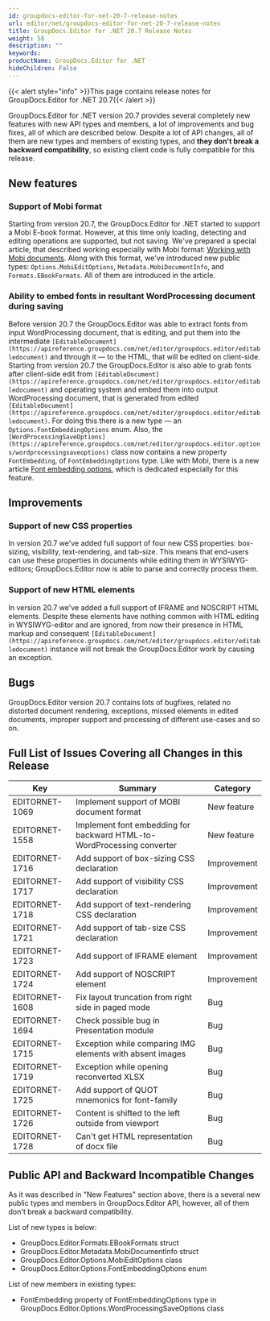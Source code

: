 ```yaml
---
id: groupdocs-editor-for-net-20-7-release-notes
url: editor/net/groupdocs-editor-for-net-20-7-release-notes
title: GroupDocs.Editor for .NET 20.7 Release Notes
weight: 58
description: ""
keywords: 
productName: GroupDocs.Editor for .NET
hideChildren: False
---
```

{{< alert style="info" >}}This page contains release notes for GroupDocs.Editor for .NET 20.7{{< /alert >}}

GroupDocs.Editor for .NET version 20.7 provides several completely new features with new API types and members, a lot of improvements and bug fixes, all of which are described below. Despite a lot of API changes, all of them are new types and members of existing types, and **they don't break a backward compatibility**, so existing client code is fully compatible for this release.

## New features

### Support of Mobi format

Starting from version 20.7, the GroupDocs.Editor for .NET started to support a Mobi E-book format. However, at this time only loading, detecting and editing operations are supported, but not saving. We've prepared a special article, that described working especially with Mobi format: [Working with Mobi documents](http://example.com). Along with this format, we've introduced new public types: `Options.MobiEditOptions`, `Metadata.MobiDocumentInfo`, and `Formats.EBookFormats`. All of them are introduced in the article.

### Ability to embed fonts in resultant WordProcessing document during saving

Before version 20.7 the GroupDocs.Editor was able to extract fonts from input WordProcessing document, that is editing, and put them into the intermediate `[EditableDocument](https://apireference.groupdocs.com/net/editor/groupdocs.editor/editabledocument)` and through it — to the HTML, that will be edited on client-side. Starting from version 20.7 the GroupDocs.Editor is also able to grab fonts after client-side edit from `[EditableDocument](https://apireference.groupdocs.com/net/editor/groupdocs.editor/editabledocument)` and operating system and embed them into output WordProcessing document, that is generated from edited `[EditableDocument](https://apireference.groupdocs.com/net/editor/groupdocs.editor/editabledocument)`. For doing this there is a new type — an `Options.FontEmbeddingOptions` enum. Also, the `[WordProcessingSaveOptions](https://apireference.groupdocs.com/net/editor/groupdocs.editor.options/wordprocessingsaveoptions)` class now contains a new property `FontEmbedding`, of `FontEmbeddingOptions` type. Like with Mobi, there is a new article [Font embedding options](http://example.com), which is dedicated especially for this feature.

## Improvements

### Support of new CSS properties

In version 20.7 we've added full support of four new CSS properties: box-sizing, visibility, text-rendering, and tab-size. This means that end-users can use these properties in documents while editing them in WYSIWYG-editors; GroupDocs.Editor now is able to parse and correctly process them.

### Support of new HTML elements

In version 20.7 we've added a full support of IFRAME and NOSCRIPT HTML elements. Despite these elements have nothing common with HTML editing in WYSIWYG-editor and are ignored, from now their presence in HTML markup and consequent `[EditableDocument](https://apireference.groupdocs.com/net/editor/groupdocs.editor/editabledocument)` instance will not break the GroupDocs.Editor work by causing an exception.

## Bugs

GroupDocs.Editor version 20.7 contains lots of bugfixes, related no distorted document rendering, exceptions, missed elements in edited documents, improper support and processing of different use-cases and so on.

## Full List of Issues Covering all Changes in this Release

| Key | Summary | Category |
| --- | --- | --- |
| EDITORNET-1069 | Implement support of MOBI document format | New feature |
| EDITORNET-1558 | Implement font embedding for backward HTML-to-WordProcessing converter | New feature |
| EDITORNET-1716 | Add support of box-sizing CSS declaration | Improvement |
| EDITORNET-1717 | Add support of visibility CSS declaration | Improvement |
| EDITORNET-1718 | Add support of text-rendering CSS declaration | Improvement |
| EDITORNET-1721 | Add support of tab-size CSS declaration | Improvement |
| EDITORNET-1723 | Add support of IFRAME element | Improvement |
| EDITORNET-1724 | Add support of NOSCRIPT element | Improvement |
| EDITORNET-1608 | Fix layout truncation from right side in paged mode | Bug |
| EDITORNET-1694 | Check possible bug in Presentation module | Bug |
| EDITORNET-1715 | Exception while comparing IMG elements with absent images | Bug |
| EDITORNET-1719 | Exception while opening reconverted XLSX | Bug |
| EDITORNET-1725 | Add support of QUOT mnemonics for font-family | Bug |
| EDITORNET-1726 | Content is shifted to the left outside from viewport | Bug |
| EDITORNET-1728 | Can't get HTML representation of docx file | Bug |

## Public API and Backward Incompatible Changes

As it was described in "New Features" section above, there is a several new public types and members in GroupDocs.Editor API, however, all of them don't break a backward compatibility.

List of new types is below:
* GroupDocs.Editor.Formats.EBookFormats struct
* GroupDocs.Editor.Metadata.MobiDocumentInfo struct
* GroupDocs.Editor.Options.MobiEditOptions class
* GroupDocs.Editor.Options.FontEmbeddingOptions enum

List of new members in existing types:
* FontEmbedding property of FontEmbeddingOptions type in GroupDocs.Editor.Options.WordProcessingSaveOptions class


